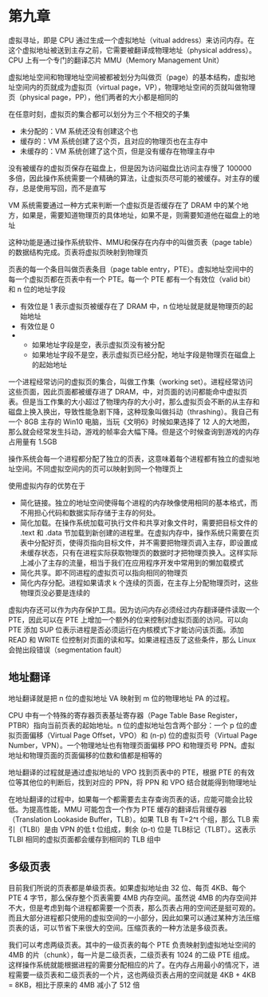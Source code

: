 # 第九章

虚拟寻址，即是 CPU 通过生成一个虚拟地址（vitual address）来访问内存。在这个虚拟地址被送到主存之前，它需要被翻译成物理地址（physical address）。CPU 上有一个专门的翻译芯片 MMU（Memory Management Unit） 

虚拟地址空间和物理地址空间被都被划分为叫做页（page）的基本结构，虚拟地址空间内的页就成为虚拟页（virtual page，VP），物理地址空间的页就叫做物理页（physical page，PP），他们两者的大小都是相同的 

在任意时刻，虚拟页的集合都可以划分为三个不相交的子集 

- 未分配的：VM 系统还没有创建这个也 
- 缓存的：VM 系统创建了这个页，且对应的物理页也在主存中 
- 未缓存的：VM 系统创建了这个页，但是没有缓存在物理主存中 

没有被缓存的虚拟页保存在磁盘上，但是因为访问磁盘比访问主存慢了 100000 多倍，因此操作系统需要一个精确的算法，让虚拟页尽可能的被缓存。对主存的缓存，总是使用写回，而不是直写 

VM 系统需要通过一种方式来判断一个虚拟页是否缓存在了 DRAM 中的某个地方，如果是，需要知道物理页的具体地址，如果不是，则需要知道他在磁盘上的地址 

这种功能是通过操作系统软件、MMU和保存在内存中的叫做页表（page table）的数据结构完成。页表将虚拟页映射到物理页 

页表的每一个条目叫做页表条目（page table entry，PTE）。虚拟地址空间中的每一个虚拟页都在页表中有一个 PTE。每一个 PTE 都有一个有效位（valid bit）和 n 位的地址字段 

- 有效位是 1 表示虚拟页被缓存在了 DRAM 中，n 位地址就是就是物理页的起始地址 
- 有效位是 0 
- - 如果地址字段是空，表示虚拟页没有被分配 
  - 如果地址字段不是空，表示虚拟页已经分配，地址字段是物理页在磁盘上的起始地址 

一个进程经常访问的虚拟页的集合，叫做工作集（working set）。进程经常访问这些页面，因此页面都被缓存进了 DRAM，中，对页面的访问都能命中虚拟页表。但是当工作集的大小超过了物理内存的大小时，那么虚拟页会不断的从主存和磁盘上换入换出，导致性能急剧下降，这种现象叫做抖动（thrashing）。我自己有一个 8GB 主存的 Win10 电脑，当玩《文明6》时候如果选择了 12 人的大地图，那么就会经常发生抖动，游戏的帧率会大幅下降。但是这个时候查询到游戏的内存占用量有 1.5GB 

操作系统会每一个进程都分配了独立的页表，这意味着每个进程都有独立的虚拟地址空间。不同虚拟空间内的页可以映射到同一个物理页上 

使用虚拟内存的优势在于 

- 简化链接。独立的地址空间使得每个进程的内存映像使用相同的基本格式，而不用担心代码和数据实际存储于主存的何处。 
- 简化加载。在操作系统加载可执行文件和共享对象文件时，需要把目标文件的 .text 和 .data 节加载到新创建的进程里。在虚拟内存中，操作系统只需要在页表中分配好页，使得页指向目标文件，并不需要把物理页调入主存，即设置成未缓存状态，只有在进程实际获取物理页的数据时才把物理页换入。这样实际上减小了主存的流量，相当于我们在应用程序开发中常用到的懒加载模式 
- 简化共享。即不同进程的虚拟页可以指向相同的物理页 
- 简化内存分配。进程如果请求 k 个连续的页面，在主存上分配物理页时，这些物理页没必要是连续的 

虚拟内存还可以作为内存保护工具。因为访问内存必须经过内存翻译硬件读取一个 PTE，因此可以在 PTE 上增加一个额外的位来控制对虚拟页面的访问。可以向 PTE 添加 SUP 位表示进程是否必须运行在内核模式下才能访问该页面。添加 READ 和 WRITE 位控制对页面的读和写。如果进程违反了这些条件，那么 Linux 会抛出段错误（segmentation fault）

## 地址翻译

地址翻译就是把 n 位的虚拟地址 VA 映射到 m 位的物理地址 PA 的过程。

CPU 中有一个特殊的寄存器页表基址寄存器（Page Table Base Register，PTBR）指向当前页表的起始地址。n 位的虚拟地址包含两个部分：一个 p 位的虚拟页面偏移（Virtual Page Offset，VPO）和 (n-p) 位的虚拟页号（Virtual Page Number，VPN）。一个物理地址也有物理页面偏移 PPO 和物理页号 PPN。虚拟地址和物理页面的页面偏移的位数和值都是相等的

地址翻译的过程就是通过虚拟地址的 VPO 找到页表中的 PTE，根据 PTE 的有效位等其他位的判断后，找到对应的 PPN，将 PPN 和 VPO 结合就能得到物理地址

在地址翻译的过程中，如果每一个都需要去主存查询页表的话，应能可能会比较低。为提高性能，MMU 可能包含一个作为 PTE 缓存的翻译后背缓存器（Translation Lookaside Buffer，TLB）。如果 TLB 有 T=2^t 个组，那么 TLB 索引（TLBI）是由 VPN 的低 t 位组成，剩余 (p-t) 位是 TLB标记（TLBT）。这表示 TLBI 相同的虚拟页面都会缓存到相同的 TLB 组中

## 多级页表

目前我们所说的页表都是单级页表。如果虚拟地址由 32 位、每页 4KB、每个 PTE 4 字节，那么保存整个页表需要 4MB 内存空间。虽然说 4MB 的内存空间并不大，但是考虑到每个进程都需要一个页表，那么页表占用的空间还是挺可观的。而且大部分进程都只使用的虚拟空间的一小部分，因此如果可以通过某种方法压缩页表的话，可以节省下来很大的空间。压缩页表的一种方法是多级页表。

我们可以考虑两级页表。其中的一级页表的每个 PTE 负责映射到虚拟地址空间的 4MB 的片（chunk），每一片是二级页表，二级页表有 1024 的二级 PTE 组成。这样操作系统就能根据进程的需要分配相应的片了。在内存占用最小的情况下，进程需要一级页表和二级页表的一个片，这也两级页表占用的空间就是 4KB + 4KB = 8KB，相比于原来的 4MB 减小了 512 倍